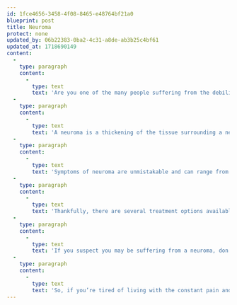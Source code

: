 ```yaml
---
id: 1fce4656-3458-4f08-8465-e48764bf21a0
blueprint: post
title: Neuroma
protect: none
updated_by: 06b22383-0ba2-4c31-a8de-ab3b25c4bf61
updated_at: 1718690149
content:
  -
    type: paragraph
    content:
      -
        type: text
        text: 'Are you one of the many people suffering from the debilitating pain of a neuroma in the balls of your feet? If so, you know firsthand how this condition can negatively impact your daily life.'
  -
    type: paragraph
    content:
      -
        type: text
        text: 'A neuroma is a thickening of the tissue surrounding a nerve in your foot, most commonly affecting the nerve between the third and fourth toes – a condition known as Morton’s neuroma. The culprit behind this painful condition is often attributed to the compression or irritation of the affected nerve. Tight or ill-fitting shoes, high heels, and repetitive high-impact activities are common causes of neuroma.'
  -
    type: paragraph
    content:
      -
        type: text
        text: 'Symptoms of neuroma are unmistakable and can range from tingling, numbness, and a burning sensation in the affected area to a feeling of fullness or standing on a pebble. The pain can be constant or intermittent and can worsen when wearing tight shoes or engaging in high-impact activities.'
  -
    type: paragraph
    content:
      -
        type: text
        text: 'Thankfully, there are several treatment options available to help relieve the pain caused by neuromas. Resting and avoiding high-impact activities can help reduce inflammation and alleviate pain. Applying ice to the affected area can also help reduce swelling and alleviate pain. Footwear with proper arch support and a wide toe box can help take the pressure off the affected area. Custom orthotics or shoe inserts can redistribute pressure and relieve pain. In severe cases, steroid injections can be utilized to reduce inflammation or surgery to remove the affected tissue.'
  -
    type: paragraph
    content:
      -
        type: text
        text: 'If you suspect you may be suffering from a neuroma, don’t hesitate to call our office.'
  -
    type: paragraph
    content:
      -
        type: text
        text: 'So, if you’re tired of living with the constant pain and discomfort of a neuroma, take action today. Call us to develop an effective treatment plan, and take the first step towards relieving your foot pain. Don’t let your neuroma hold you back any longer.'
---
```

